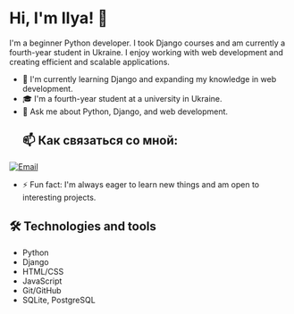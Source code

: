 # Hi, I'm Ilya! 👋

I'm a beginner Python developer. I took Django courses and am currently a fourth-year student in Ukraine. I enjoy working with web development and creating efficient and scalable applications.

- 🌱 I'm currently learning Django and expanding my knowledge in web development.
- 🎓 I'm a fourth-year student at a university in Ukraine.
- 💬 Ask me about Python, Django, and web development.
  ## 📫 Как связаться со мной:

[![Email](https://img.shields.io/badge/Email-ilyaban2004@gmail.com-red?style=for-the-badge&logo=gmail&logoColor=white)](mailto:ilyaban2004@gmail.com)


- ⚡ Fun fact: I'm always eager to learn new things and am open to interesting projects.

## 🛠 Technologies and tools
- Python
- Django
- HTML/CSS
- JavaScript
- Git/GitHub
- SQLite, PostgreSQL
